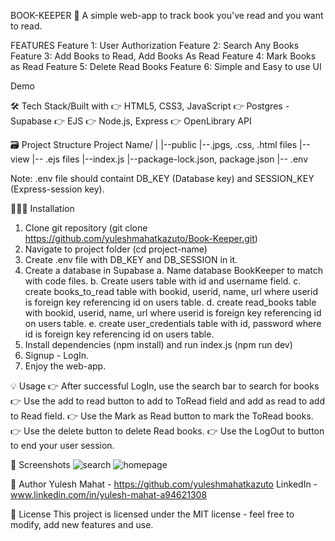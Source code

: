 BOOK-KEEPER 📖
A simple web-app to track book you've read and you want to read.

FEATURES
Feature 1: User Authorization
Feature 2: Search Any Books
Feature 3: Add Books to Read, Add Books As Read
Feature 4: Mark Books as Read
Feature 5: Delete Read Books
Feature 6: Simple and Easy to use UI

Demo

🛠️ Tech Stack/Built with
👉 HTML5, CSS3, JavaScript
👉 Postgres - Supabase
👉 EJS
👉 Node.js, Express
👉 OpenLibrary API

🗃️ Project Structure
Project Name/
|
|--public
    |--.jpgs, .css, .html files
|--view
    |-- .ejs files
|--index.js
|--package-lock.json, package.json
|-- .env

Note: .env file should containt DB_KEY (Database key) and SESSION_KEY (Express-session key).

🔧🔧🔧 Installation

1. Clone git repository (git clone https://github.com/yuleshmahatkazuto/Book-Keeper.git)
2. Navigate to project folder (cd project-name)
3. Create .env file with DB_KEY and DB_SESSION in it.
4. Create a database in Supabase
  a. Name database BookKeeper to match with code files.
  b. Create users table with id and username field.
  c. create books_to_read table with bookid, userid, name, url where userid is foreign key referencing id on users table.
  d. create read_books table with bookid, userid, name, url where userid is foreign key referencing id on users table.
  e. create user_credentials table with id, password where id is foreign key referencing id on users table.
6. Install dependencies (npm install) and run index.js (npm run dev)
7. Signup - LogIn.
8. Enjoy the web-app.

💡 Usage
👉 After successful LogIn, use the search bar to search for books
👉 Use the add to read button to add to ToRead field and add as read to add to Read field.
👉 Use the Mark as Read button to mark the ToRead books.
👉 Use the delete button to delete Read books.
👉 Use the LogOut to button to end your user session.

📸 Screenshots
![search](https://github.com/user-attachments/assets/bda26bb0-a233-4255-902f-067063d44701)
![homepage](https://github.com/user-attachments/assets/b922146c-e0aa-4018-b1da-8d6eb0d5d1fb)

👦 Author
Yulesh Mahat - https://github.com/yuleshmahatkazuto
LinkedIn - www.linkedin.com/in/yulesh-mahat-a94621308

📃 License
This project is licensed under the MIT license - feel free to modify, add new features and use.



